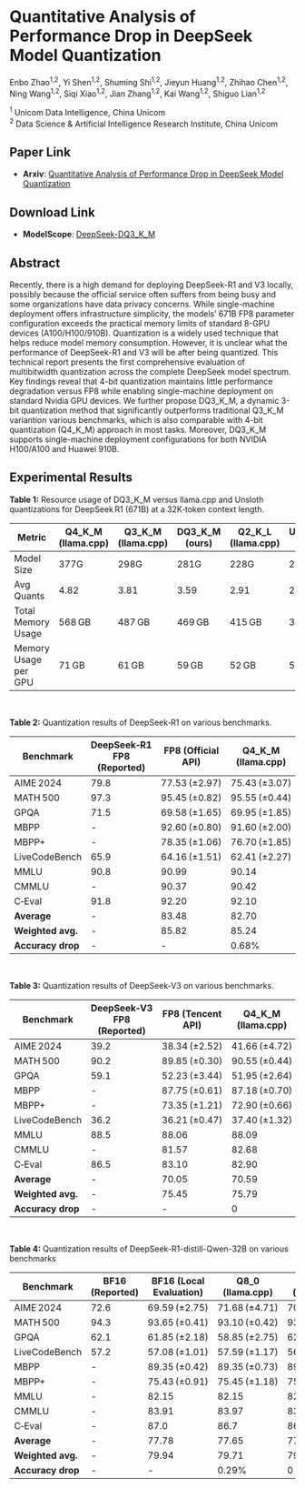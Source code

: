 # Quantitative Analysis of Performance Drop in DeepSeek Model Quantization


Enbo Zhao<sup>1,2</sup>, Yi Shen<sup>1,2</sup>, Shuming Shi<sup>1,2</sup>, Jieyun Huang<sup>1,2</sup>, Zhihao Chen<sup>1,2</sup>, Ning Wang<sup>1,2</sup>, Siqi Xiao<sup>1,2</sup>, Jian Zhang<sup>1,2</sup>, Kai Wang<sup>1,2</sup>, Shiguo Lian<sup>1,2</sup>

 
<sup>1</sup> Unicom Data Intelligence, China Unicom  
<sup>2</sup> Data Science & Artificial Intelligence Research Institute, China Unicom

## Paper Link

- **Arxiv**: [Quantitative Analysis of Performance Drop in DeepSeek Model Quantization](https://arxiv.org/pdf/2505.02390)


## Download Link

- **ModelScope**: [DeepSeek-DQ3_K_M](https://www.modelscope.cn/models/UnicomAI/DeepSeek-DQ3_K_M/)

## Abstract
Recently, there is a high demand for deploying DeepSeek-R1 and V3 locally, possibly because the official service often suffers from being busy and some organizations have data privacy concerns. While single-machine deployment offers infrastructure simplicity, the models’ 671B FP8 parameter configuration exceeds the practical memory limits of standard 8-GPU devices (A100/H100/910B). Quantization is a widely used technique that helps reduce model memory consumption. However, it is unclear what the performance of DeepSeek-R1 and V3 will be after being quantized. This technical report presents the first comprehensive evaluation of multibitwidth quantization across the complete DeepSeek model spectrum. Key findings reveal that 4-bit quantization maintains little performance degradation versus FP8 while enabling single-machine deployment on standard Nvidia GPU devices. We further propose DQ3_K_M, a dynamic 3-bit quantization method that significantly outperforms traditional Q3_K_M variantion various benchmarks, which is also comparable with 4-bit quantization (Q4_K_M) approach in most tasks. Moreover, DQ3_K_M supports single-machine deployment configurations for both NVIDIA H100/A100 and Huawei 910B. 

## Experimental Results

**Table 1:** Resource usage of DQ3_K_M versus llama.cpp and Unsloth quantizations for DeepSeek R1 (671B) at a 32K‑token context length.

| Metric                   | Q4_K_M (llama.cpp) | Q3_K_M (llama.cpp) | DQ3_K_M (ours) | Q2_K_L (llama.cpp) | UD‑Q2_K_XL (Unsloth) |
|--------------------------|--------------------|--------------------|----------------|--------------------|----------------------|
| Model Size               | 377G               | 298G               | 281G           | 228G               | 212G                 |
| Avg Quants               | 4.82               | 3.81               | 3.59           | 2.91               | 2.70                 |
| Total Memory Usage       | 568 GB             | 487 GB             | 469 GB         | 415 GB             | 398 GB               |
| Memory Usage per GPU     | 71 GB              | 61 GB              | 59 GB          | 52 GB              | 50 GB                |

<br>

**Table 2:** Quantization results of DeepSeek‑R1 on various benchmarks.

| Benchmark     | DeepSeek‑R1 FP8 (Reported) | FP8 (Official API) | Q4_K_M (llama.cpp) | Q3_K_M (llama.cpp) | UD‑Q2_K_XL (Unsloth) | DQ3_K_M (ours)  |
|---------------|-----------------------------|--------------------|--------------------|--------------------|----------------------|-----------------|
| AIME 2024     | 79.8                        | 77.53 (±2.97)      | 75.43 (±3.07)      | 72.50 (±6.11)      | 75.83 (±5.83)        | 75.41 (±4.69)   |
| MATH 500      | 97.3                        | 95.45 (±0.82)      | 95.55 (±0.44)      | 94.15 (±0.68)      | 95.25 (±0.44)        | 95.35 (±0.50)   |
| GPQA          | 71.5                        | 69.58 (±1.65)      | 69.95 (±1.85)      | 65.80 (±2.30)      | 68.93 (±1.55)        | 68.95 (±0.65)   |
| MBPP          | -                           | 92.60 (±0.80)      | 91.60 (±2.00)      | 90.43 (±0.88)      | 92.93 (±0.24)        | 92.80 (±0.70)   |
| MBPP+         | -                           | 78.35 (±1.06)      | 76.70 (±1.85)      | 76.75 (±0.88)      | 78.33 (±0.91)        | 78.60 (±1.01)   |
| LiveCodeBench | 65.9                        | 64.16 (±1.51)      | 62.41 (±2.27)      | 61.95 (±1.66)      | 61.40 (±1.59)        | 63.15 (±1.06)   |
| MMLU          | 90.8                        | 90.99              | 90.14              | 89.87              | 89.72                | 91.03           |
| CMMLU         | -                           | 90.37              | 90.42              | 89.85              | 89.61                | 90.17           |
| C‑Eval        | 91.8                        | 92.20              | 92.10              | 91.60              | 91.70                | 91.80           |
| **Average**   | -                           | 83.48              | 82.70              | 81.44              | 82.63                | 83.03           |
| **Weighted avg.** | -                           | 85.82              | 85.24              | 84.28              | 85.02                | 85.53           |
| **Accuracy drop** | -                           | -                  | 0.68%              | 1.80%              | 0.94%                | 0.34%           |

<br>

**Table 3:** Quantization results of DeepSeek-V3 on various benchmarks.

| Benchmark       | DeepSeek‑V3 FP8 (Reported)  | FP8 (Tencent API)    | Q4_K_M (llama.cpp)   | Q3_K_M (llama.cpp)   | Q2_K_L (llama.cpp)   | DQ3_K_M (ours)     |
|-----------------|-----------------------------|----------------------|----------------------|----------------------|----------------------|--------------------|
| AIME 2024       | 39.2                        | 38.34 (±2.52)        | 41.66 (±4.72)        | 38.73 (±4.70)        | 15.41 (±3.55)        | 39.16 (±4.97)      |
| MATH 500        | 90.2                        | 89.85 (±0.30)        | 90.55 (±0.44)        | 89.05 (±1.27)        | 77.30 (±0.66)        | 89.65 (±0.98)      |
| GPQA            | 59.1                        | 52.23 (±3.44)        | 51.95 (±2.64)        | 52.13 (±1.25)        | 43.65 (±1.32)        | 52.38 (±1.31)      |
| MBPP            | -                           | 87.75 (±0.61)        | 87.18 (±0.70)        | 88.55 (±0.90)        | 81.10 (±1.55)        | 89.38 (±0.35)      |
| MBPP+           | -                           | 73.35 (±1.21)        | 72.90 (±0.66)        | 73.08 (±1.31)        | 67.83 (±1.09)        | 74.78 (±0.56)      |
| LiveCodeBench   | 36.2                        | 36.21 (±0.47)        | 37.40 (±1.32)        | 36.21 (±2.03)        | 29.14 (±0.92)        | 36.76 (±0.67)      |
| MMLU            | 88.5                        | 88.06                | 88.09                | 87.31                | 84.25                | 87.87              |
| CMMLU           | -                           | 81.57                | 82.68                | 80.69                | 77.32                | 81.07              |
| C‑Eval          | 86.5                        | 83.10                | 82.90                | 82.60                | 77.60                | 83.40              |
| **Average**     | -                           | 70.05                | 70.59                | 69.82                | 61.51                | 70.47              |
| **Weighted avg.**   | -                           | 75.45                | 75.79                | 75.06                | 68.73                | 75.73              |
| **Accuracy drop**   | -                           | -                    | 0                    | 0.52%                | 8.91%                | 0                  |

<br>

**Table 4:** Quantization results of DeepSeek-R1-distill-Qwen-32B on various benchmarks

| Benchmark       | BF16 (Reported) | BF16 (Local Evaluation) | Q8_0 (llama.cpp)    | Q4_K_M (llama.cpp)   | Q3_K_M (llama.cpp)   |
|-----------------|-----------------|-------------------------|---------------------|----------------------|----------------------|
| AIME 2024       | 72.6            | 69.59 (±2.75)           | 71.68 (±4.71)       | 70.40 (±7.66)        | 71.24 (±6.66)        |
| MATH 500        | 94.3            | 93.65 (±0.41)           | 93.10 (±0.42)       | 93.90 (±0.53)        | 93.50 (±0.38)        |
| GPQA            | 62.1            | 61.85 (±2.18)           | 58.85 (±2.75)       | 62.00 (±4.54)        | 60.20 (±1.95)        |
| LiveCodeBench   | 57.2            | 57.08 (±1.01)           | 57.59 (±1.17)       | 56.85 (±2.87)        | 55.20 (±1.74)        |
| MBPP            | -               | 89.35 (±0.42)           | 89.35 (±0.73)       | 89.73 (±1.20)        | 88.93 (±0.64)        |
| MBPP+           | -               | 75.43 (±0.91)           | 75.45 (±1.18)       | 75.53 (±1.04)        | 75.38 (±1.30)        |
| MMLU            | -               | 82.15                   | 82.15               | 82.37                | 82.17                |
| CMMLU           | -               | 83.91                   | 83.97               | 83.57                | 83.34                |
| C‑Eval          | -               | 87.0                    | 86.7                | 86.8                 | 86.2                 |
| **Average**     | -               | 77.78                   | 77.65               | 77.91                | 77.35                |
| **Weighted avg.**   | -               | 79.94                   | 79.71               | 79.97                | 79.40                |
| **Accuracy drop**   | -               | -                       | 0.29%               | 0                    | 0.68%                |
